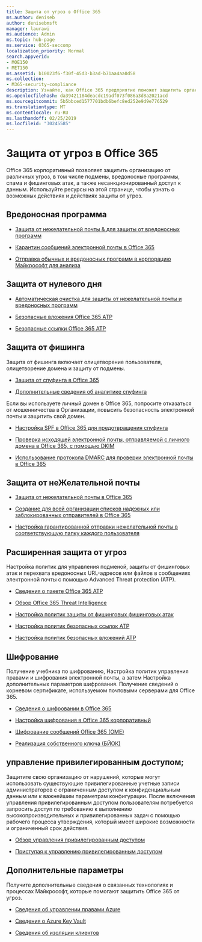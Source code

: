 ```yaml
---
title: Защита от угроз в Office 365
ms.author: deniseb
author: denisebmsft
manager: laurawi
ms.audience: Admin
ms.topic: hub-page
ms.service: O365-seccomp
localization_priority: Normal
search.appverid:
- MOE150
- MET150
ms.assetid: b10023f6-f30f-45d3-b3ad-b71aa4aa0d58
ms.collection:
- M365-security-compliance
description: Узнайте, как Office 365 предприятие поможет защитить организацию от различных угроз, в том числе подмены, вредоносные программы, спама и фишинговых атак, а также несанкционированный доступ к данным.
ms.openlocfilehash: da39421184deacdc19adf073f086a3d8a2021acd
ms.sourcegitcommit: 5b5bbced1577701bdb6befc8ed252e9d9e776529
ms.translationtype: MT
ms.contentlocale: ru-RU
ms.lasthandoff: 02/25/2019
ms.locfileid: "30245585"
---
```

# <a name="protect-against-threats-in-office-365"></a>Защита от угроз в Office 365

Office 365 корпоративный позволяет защитить организацию от различных угроз, в том числе подмены, вредоносные программы, спама и фишинговых атак, а также несанкционированный доступ к данным. Используйте ресурсы на этой странице, чтобы узнать о возможных действиях и действиях защиты от угроз.

## <a name="malware"></a>Вредоносная программа

- [Защита от нежелательной почты &amp; для защиты от вредоносных программ](anti-spam-and-anti-malware-protection.md)
    
- [Карантин сообщений электронной почты в Office 365](quarantine-email-messages.md)
    
- [Отправка обычных и вредоносных программ в корпорацию Майкрософт для анализа](submitting-malware-and-non-malware-to-microsoft-for-analysis.md)

## <a name="zero-day-protection"></a>Защита от нулевого дня

- [Автоматическая очистка для защиты от нежелательной почты и вредоносных программ](zero-hour-auto-purge.md)

- [Безопасные вложения Office 365 ATP](atp-safe-attachments.md)

- [Безопасные ссылки Office 365 ATP](atp-safe-links.md)

## <a name="anti-phishing"></a>Защита от фишинга

Защита от фишинга включает олицетворение пользователя, олицетворение домена и защиту от подмены. 

- [Защита от спуфинга в Office 365](anti-spoofing-protection.md)

- [Дополнительные сведения об аналитике спуфинга](learn-about-spoof-intelligence.md)

Если вы используете личный домен в Office 365, попросите отказаться от мошенничества в Организации, повысить безопасность электронной почты и защитить свой домен.
  
- [Настройка SPF в Office 365 для предотвращения спуфинга](set-up-spf-in-office-365-to-help-prevent-spoofing.md)
    
- [Проверка исходящей электронной почты, отправляемой с личного домена в Office 365, с помощью DKIM](use-dkim-to-validate-outbound-email.md)
    
- [Использование протокола DMARC для проверки электронной почты в Office 365](use-dmarc-to-validate-email.md)

## <a name="anti-spam"></a>Защита от неЖелательной почты

- [Защита от нежелательной почты в Office 365](anti-spam-protection.md)

- [Создание для всей организации списков надежных или заблокированных отправителей в Office 365](create-organization-wide-safe-sender-or-blocked-sender-lists-in-office-365.md)

- [Настройка гарантированной отправки нежелательной почты в соответствующую папку каждого пользователя](ensure-that-spam-is-routed-to-each-user-s-junk-email-folder.md)
  
    
## <a name="advanced-threat-protection"></a>Расширенная защита от угроз

Настройка политик для управления подменой, защиты от фишинговых атак и перехвата вредоносных URL-адресов или файлов в сообщениях электронной почты с помощью Advanced Threat protection (ATP).
  
- [Сведения о пакете Office 365 ATP](office-365-atp.md)

- [Обзор Office 365 Threat Intelligence](office-365-ti.md)
    
- [Настройка политик защиты от фишинговых фишинговых атак](set-up-anti-phishing-policies.md)
    
- [Настройка политик безопасных ссылок ATP](set-up-atp-safe-links-policies.md)
    
- [Настройка политик безопасных вложений ATP](set-up-atp-safe-attachments-policies.md)
    
## <a name="encryption"></a>Шифрование

Получение учебника по шифрованию, Настройка политик управления правами и шифрования электронной почты, а затем Настройка дополнительных параметров шифрования. Получение сведений о корневом сертификате, используемом почтовыми серверами для Office 365.
  
- [Сведения о шифровании в Office 365](encryption.md)
    
- [Настройка шифрования в Office 365 корпоративный](set-up-encryption.md)
    
- [Шифрование сообщений Office 365 (OME)](ome.md)
    
- [Реализация собственного ключа (БЙОК)](https://docs.microsoft.com/azure/key-vault/key-vault-hsm-protected-keys#implementing-bring-your-own-key-byok-for-azure-key-vault)
        
## <a name="privileged-access-management"></a>управление привилегированным доступом;

Защитите свою организацию от нарушений, которые могут использовать существующие привилегированные учетные записи администраторов с ограниченным доступом к конфиденциальным данным или к важнейшим параметрам конфигурации. После включения управления привилегированным доступом пользователям потребуется запросить доступ по требованию к выполнению высокопроизводительных и привилегированных задач с помощью рабочего процесса утверждения, который имеет широкие возможности и ограниченный срок действия.
  
- [Обзор управления привилегированным доступом](privileged-access-management-overview.md)
    
- [Приступая к управлению привилегированным доступом](privileged-access-management-configuration.md)

## <a name="additional-options"></a>Дополнительные параметры

Получите дополнительные сведения о связанных технологиях и процессах Майкрософт, которые помогают защитить Office 365 от угроз.
  
- [Сведения об управлении правами Azure](https://docs.microsoft.com/information-protection/understand-explore/what-is-azure-rms)
    
- [Сведения о Azure Key Vault](https://docs.microsoft.com/azure/key-vault/)
    
- [Сведения об изоляции клиентов](http://download.microsoft.com/download/3/F/0/3F0420A2-657B-44B6-B21E-D7BD98A94390/Tenant%20Isolation%20in%20Office%20365.pdf)
    

